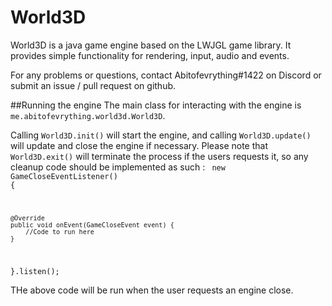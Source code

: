 # World3D

World3D is a java game engine based on the LWJGL game library.
It provides simple functionality for rendering, input, audio and events.

For any problems or questions, contact Abitofevrything#1422 on Discord or submit an issue / pull request on github.

##Running the engine
The main class for interacting with the engine is <code>me.abitofevrything.world3d.World3D</code>.

Calling <code>World3D.init()</code> will start the engine, and calling <code>World3D.update()</code> will update and close the engine if necessary.
Please note that <code>World3D.exit()</code> will terminate the process if the users requests it, so any cleanup code should be implemented as such :
<code>
new GameCloseEventListener() {

	@Override
	public void onEvent(GameCloseEvent event) {
		//Code to run here
	}

}.listen();
</code>

THe above code will be run when the user requests an engine close.